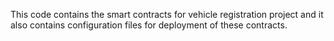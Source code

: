 This code contains the smart contracts for vehicle registration project and it also contains configuration files for deployment of these contracts.
